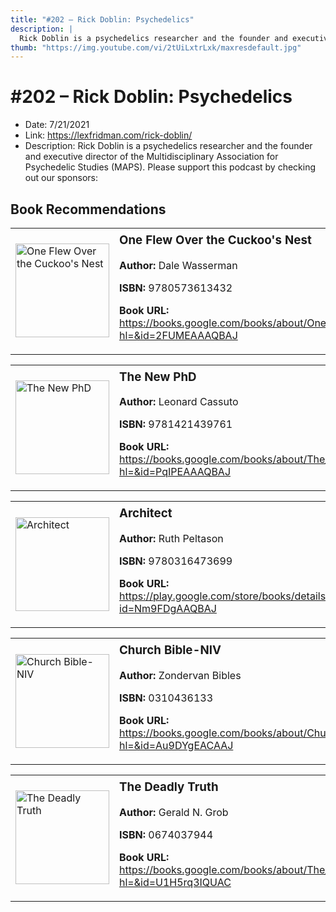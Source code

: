 ```yaml
---
title: "#202 – Rick Doblin: Psychedelics"
description: |
  Rick Doblin is a psychedelics researcher and the founder and executive director of the Multidisciplinary Association for Psychedelic Studies (MAPS). Please support this podcast by checking out our sponsors:"
thumb: "https://img.youtube.com/vi/2tUiLxtrLxk/maxresdefault.jpg"
---
```


# #202 – Rick Doblin: Psychedelics

  - Date: 7/21/2021
  - Link: https://lexfridman.com/rick-doblin/
  - Description: Rick Doblin is a psychedelics researcher and the founder and executive director of the Multidisciplinary Association for Psychedelic Studies (MAPS). Please support this podcast by checking out our sponsors:

## Book Recommendations

<table style="border: none;"><tr style="border: none;"><td style="border: none;"><img src="https://books.google.com/books/content?id=2FUMEAAAQBAJ&printsec=frontcover&img=1&zoom=1&edge=curl&source=gbs_api" alt="One Flew Over the Cuckoo's Nest" width="150" style="vertical-align: top;"></td><td style="border: none; vertical-align: top;"><h3 style='margin-top: 5'>One Flew Over the Cuckoo's Nest</h3><p><strong>Author:</strong> Dale Wasserman</p><p><strong>ISBN:</strong> 9780573613432</p><p><strong>Book URL:</strong> <a href="https://books.google.com/books/about/One_Flew_Over_the_Cuckoo_s_Nest.html?hl=&id=2FUMEAAAQBAJ">https://books.google.com/books/about/One_Flew_Over_the_Cuckoo_s_Nest.html?hl=&id=2FUMEAAAQBAJ</a></p></td></tr></table>
<table style="border: none;"><tr style="border: none;"><td style="border: none;"><img src="https://books.google.com/books/content?id=PqIPEAAAQBAJ&printsec=frontcover&img=1&zoom=1&edge=curl&source=gbs_api" alt="The New PhD" width="150" style="vertical-align: top;"></td><td style="border: none; vertical-align: top;"><h3 style='margin-top: 5'>The New PhD</h3><p><strong>Author:</strong> Leonard Cassuto</p><p><strong>ISBN:</strong> 9781421439761</p><p><strong>Book URL:</strong> <a href="https://books.google.com/books/about/The_New_PhD.html?hl=&id=PqIPEAAAQBAJ">https://books.google.com/books/about/The_New_PhD.html?hl=&id=PqIPEAAAQBAJ</a></p></td></tr></table>
<table style="border: none;"><tr style="border: none;"><td style="border: none;"><img src="https://books.google.com/books/content?id=Nm9FDgAAQBAJ&printsec=frontcover&img=1&zoom=1&edge=curl&source=gbs_api" alt="Architect" width="150" style="vertical-align: top;"></td><td style="border: none; vertical-align: top;"><h3 style='margin-top: 5'>Architect</h3><p><strong>Author:</strong> Ruth Peltason</p><p><strong>ISBN:</strong> 9780316473699</p><p><strong>Book URL:</strong> <a href="https://play.google.com/store/books/details?id=Nm9FDgAAQBAJ">https://play.google.com/store/books/details?id=Nm9FDgAAQBAJ</a></p></td></tr></table>
<table style="border: none;"><tr style="border: none;"><td style="border: none;"><img src="https://books.google.com/books/content?id=Au9DYgEACAAJ&printsec=frontcover&img=1&zoom=1&source=gbs_api" alt="Church Bible-NIV" width="150" style="vertical-align: top;"></td><td style="border: none; vertical-align: top;"><h3 style='margin-top: 5'>Church Bible-NIV</h3><p><strong>Author:</strong> Zondervan Bibles</p><p><strong>ISBN:</strong> 0310436133</p><p><strong>Book URL:</strong> <a href="https://books.google.com/books/about/Church_Bible_NIV.html?hl=&id=Au9DYgEACAAJ">https://books.google.com/books/about/Church_Bible_NIV.html?hl=&id=Au9DYgEACAAJ</a></p></td></tr></table>
<table style="border: none;"><tr style="border: none;"><td style="border: none;"><img src="https://books.google.com/books/content?id=U1H5rq3IQUAC&printsec=frontcover&img=1&zoom=1&edge=curl&source=gbs_api" alt="The Deadly Truth" width="150" style="vertical-align: top;"></td><td style="border: none; vertical-align: top;"><h3 style='margin-top: 5'>The Deadly Truth</h3><p><strong>Author:</strong> Gerald N. Grob</p><p><strong>ISBN:</strong> 0674037944</p><p><strong>Book URL:</strong> <a href="https://books.google.com/books/about/The_Deadly_Truth.html?hl=&id=U1H5rq3IQUAC">https://books.google.com/books/about/The_Deadly_Truth.html?hl=&id=U1H5rq3IQUAC</a></p></td></tr></table>

